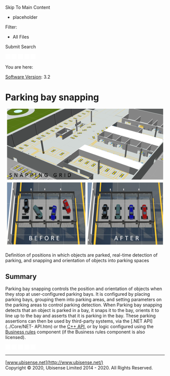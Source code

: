 

Skip To Main Content

[](../../../Home.htm)

  * placeholder

Filter:

  * All Files

Submit Search

![Navigate previous](../../../images/transparent.gif) ![Navigate
next](../../../images/transparent.gif) ![Expand
all](../../../images/transparent.gif) ![](../../../images/transparent.gif)
![Print](../../../images/transparent.gif)

You are here:

[Software Version](../../FrontMatters\(Online\)/features-and-versions.htm):
3.2

# Parking bay snapping

![](../../../images/Parking.png)

Definition of positions in which objects are parked, real-time detection of
parking, and snapping and orientation of objects into parking spaces

## Summary

Parking bay snapping controls the position and orientation of objects when
they stop at user-configured parking bays. It is configured by placing parking
bays, grouping them into parking areas, and setting parameters on the parking
areas to control parking detection. When Parking bay snapping detects that an
object is parked in a bay, it snaps it to the bay, orients it to line up to
the bay and asserts that it is parking in the bay. These parking assertions
can then be used by third-party systems, via the [.NET API](../Core/NET-
API.htm) or the [C++ API](../Core/C-plus-plus-API.htm), or by logic configured
using the [Business rules](../../TopLevelComponents/business-rules.htm)
component (if the Business rules component is also licensed).

![Navigate previous](../../../images/transparent.gif) ![Navigate
next](../../../images/transparent.gif) ![Expand
all](../../../images/transparent.gif) ![](../../../images/transparent.gif)
![Print](../../../images/transparent.gif)

* * *

[www.ubisense.net](http://www.ubisense.net/)  
Copyright © 2020, Ubisense Limited 2014 - 2020. All Rights Reserved.


